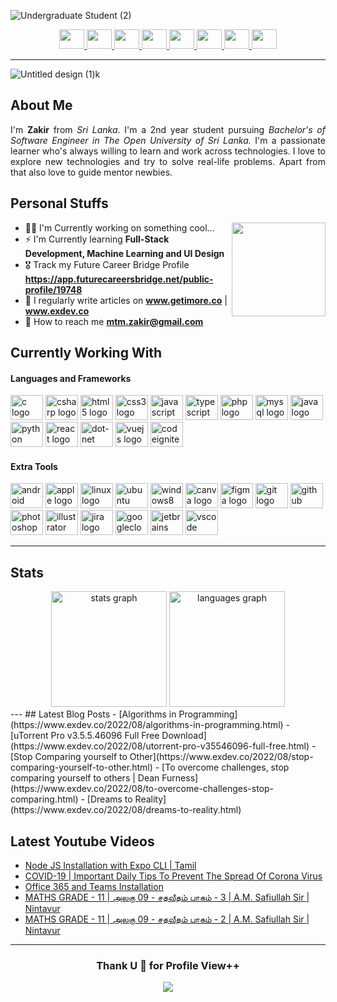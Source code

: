 ![Undergraduate Student (2)](https://user-images.githubusercontent.com/90142607/188240174-1d2f00ec-2b8e-46f2-856d-f90aa3082563.gif)

<div align="center">
  <a href="https://www.facebook.com/mtm.zakir/" target="_blank">
    <img src="https://raw.githubusercontent.com/maurodesouza/profile-readme-generator/master/src/assets/icons/social/facebook/default.svg" width="40" height="31"/>
  </a>
  <a href="https://www.instagram.com/i4m_zakir" target="_blank">
    <img src="https://raw.githubusercontent.com/maurodesouza/profile-readme-generator/master/src/assets/icons/social/instagram/default.svg" width="40" height="31"/>
  </a>
  <a href="https://www.linkedin.com/in/mtmzakir/" target="_blank">
    <img src="https://raw.githubusercontent.com/maurodesouza/profile-readme-generator/master/src/assets/icons/social/linkedin/default.svg" width="40" height="31"/>
  </a>
  <a href="https://stackoverflow.com/users/17740196/mtmzakir" target="_blank">
    <img src="https://raw.githubusercontent.com/maurodesouza/profile-readme-generator/master/src/assets/icons/social/stackoverflow/default.svg" width="40" height="31"/>
  </a>
  <a href="https://t.me/i4m_zakir" target="_blank">
    <img src="https://raw.githubusercontent.com/maurodesouza/profile-readme-generator/master/src/assets/icons/social/telegram/default.svg" width="40" height="31"/>
  </a>
  <a href="https://twitter.com/i4m_zakir" target="_blank">
    <img src="https://raw.githubusercontent.com/maurodesouza/profile-readme-generator/master/src/assets/icons/social/twitter/default.svg" width="40" height="31"/>
  </a>
  <a href="https://wa.me/+94752202440" target="_blank">
    <img src="https://raw.githubusercontent.com/maurodesouza/profile-readme-generator/master/src/assets/icons/social/whatsapp/default.svg" width="40" height="31"/>
  </a>
  <a href="https://www.youtube.com/channel/UCCwyrumvGx6L_6pP5Oc6pIw" target="_blank">
    <img src="https://raw.githubusercontent.com/maurodesouza/profile-readme-generator/master/src/assets/icons/social/youtube/default.svg" width="40" height="31"/>
  </a>
</div>

---
![Untitled design (1)k](https://user-images.githubusercontent.com/90142607/188239294-ee80ce32-8cc8-4af2-8294-f52abbef2138.gif)

## About Me
<p align="justify" > I'm <b>Zakir</b> from <em>Sri Lanka</em>. I'm a 2nd year student pursuing <em>Bachelor's of Software Engineer in The Open University of Sri Lanka.</em> 
I'm a passionate learner who's always willing to learn and work across technologies. I love to explore new technologies and try to solve real-life problems. Apart from that also love to guide mentor newbies. </p>

## Personal Stuffs
- 👨‍💻 I'm Currently working on something cool... <img align="right" height="150" src="https://user-images.githubusercontent.com/90142607/188255250-b02b8f77-aae3-4637-a91e-fab87c406a48.png"/>
- ⚡ I'm Currently learning **Full-Stack Development, Machine Learning and UI Design**
- 🎖️ Track my Future Career Bridge Profile **https://app.futurecareersbridge.net/public-profile/19748**
- 📝 I regularly write articles on **www.getimore.co** | **www.exdev.co**
- 📧 How to reach me **mtm.zakir@gmail.com** 

## Currently Working With 
#### Languages and Frameworks
<div align="left">
  <img src="https://cdn.jsdelivr.net/gh/devicons/devicon/icons/c/c-original.svg" height="40" width="52" alt="c logo"  />
  <img src="https://cdn.jsdelivr.net/gh/devicons/devicon/icons/csharp/csharp-original.svg" height="40" width="52" alt="csharp logo"  />
  <img src="https://cdn.jsdelivr.net/gh/devicons/devicon/icons/html5/html5-original.svg" height="40" width="52" alt="html5 logo"  />
  <img src="https://cdn.jsdelivr.net/gh/devicons/devicon/icons/css3/css3-original.svg" height="40" width="52" alt="css3 logo"  />
  <img src="https://cdn.jsdelivr.net/gh/devicons/devicon/icons/javascript/javascript-original.svg" height="40" width="52" alt="javascript logo"  />
  <img src="https://cdn.jsdelivr.net/gh/devicons/devicon/icons/typescript/typescript-original.svg" height="40" width="52" alt="typescript logo"  />
  <img src="https://cdn.jsdelivr.net/gh/devicons/devicon/icons/php/php-original.svg" height="40" width="52" alt="php logo"  />
  <img src="https://cdn.jsdelivr.net/gh/devicons/devicon/icons/mysql/mysql-original.svg" height="40" width="52" alt="mysql logo"  />
  <img src="https://cdn.jsdelivr.net/gh/devicons/devicon/icons/java/java-original.svg" height="40" width="52" alt="java logo"  />
  <img src="https://cdn.jsdelivr.net/gh/devicons/devicon/icons/python/python-original.svg" height="40" width="52" alt="python logo"  />
  <img src="https://cdn.jsdelivr.net/gh/devicons/devicon/icons/react/react-original.svg" height="40" width="52" alt="react logo"  />
  <img src="https://cdn.jsdelivr.net/gh/devicons/devicon/icons/dot-net/dot-net-original.svg" height="40" width="52" alt="dot-net logo"  />
  <img src="https://cdn.jsdelivr.net/gh/devicons/devicon/icons/vuejs/vuejs-original.svg" height="40" width="52" alt="vuejs logo"  />
  <img src="https://cdn.jsdelivr.net/gh/devicons/devicon/icons/codeigniter/codeigniter-plain.svg" height="40" width="52" alt="codeigniter logo"  />
</div>

#### Extra Tools
<div align="left">
  <img src="https://cdn.jsdelivr.net/gh/devicons/devicon/icons/android/android-original.svg" height="40" width="52" alt="android logo"  />
  <img src="https://cdn.jsdelivr.net/gh/devicons/devicon/icons/apple/apple-original.svg" height="40" width="52" alt="apple logo"  />
  <img src="https://cdn.jsdelivr.net/gh/devicons/devicon/icons/linux/linux-original.svg" height="40" width="52" alt="linux logo"  />
  <img src="https://cdn.jsdelivr.net/gh/devicons/devicon/icons/ubuntu/ubuntu-plain.svg" height="40" width="52" alt="ubuntu logo"  />
  <img src="https://cdn.jsdelivr.net/gh/devicons/devicon/icons/windows8/windows8-original.svg" height="40" width="52" alt="windows8 logo"  />
  <img src="https://cdn.jsdelivr.net/gh/devicons/devicon/icons/canva/canva-original.svg" height="40" width="52" alt="canva logo"  />
  <img src="https://cdn.jsdelivr.net/gh/devicons/devicon/icons/figma/figma-original.svg" height="40" width="52" alt="figma logo"  />
  <img src="https://cdn.jsdelivr.net/gh/devicons/devicon/icons/git/git-original.svg" height="40" width="52" alt="git logo"  />
  <img src="https://cdn.jsdelivr.net/gh/devicons/devicon/icons/github/github-original.svg" height="40" width="52" alt="github logo"  />
  <img src="https://cdn.jsdelivr.net/gh/devicons/devicon/icons/photoshop/photoshop-plain.svg" height="40" width="52" alt="photoshop logo"  />
  <img src="https://cdn.jsdelivr.net/gh/devicons/devicon/icons/illustrator/illustrator-plain.svg" height="40" width="52" alt="illustrator logo"  />
  <img src="https://cdn.jsdelivr.net/gh/devicons/devicon/icons/jira/jira-original.svg" height="40" width="52" alt="jira logo"  />
  <img src="https://cdn.jsdelivr.net/gh/devicons/devicon/icons/googlecloud/googlecloud-original.svg" height="40" width="52" alt="googlecloud logo"  />
  <img src="https://cdn.jsdelivr.net/gh/devicons/devicon/icons/jetbrains/jetbrains-original.svg" height="40" width="52" alt="jetbrains logo"  />
  <img src="https://cdn.jsdelivr.net/gh/devicons/devicon/icons/vscode/vscode-original.svg" height="40" width="52" alt="vscode logo"  />
</div>

--- 
## Stats 
<div align="center">
  <img src="https://github-readme-stats.vercel.app/api?hide_title=false&hide_rank=false&show_icons=true&include_all_commits=true&count_private=false&disable_animations=false&theme=codeSTACKr&locale=en&hide_border=true&username=mtmzakir" height="185" alt="stats graph"  />
  <img src="https://github-readme-stats.vercel.app/api/top-langs?locale=en&hide_title=false&layout=compact&card_width=320&langs_count=11&theme=codeSTACKr&hide_border=true&username=mtmzakir" height="185" alt="languages graph"  />
</div>
---
## Latest Blog Posts
<!-- BLOG-POST-LIST:START -->
- [Algorithms in Programming](https://www.exdev.co/2022/08/algorithms-in-programming.html)
- [uTorrent Pro v3.5.5.46096 Full Free Download](https://www.exdev.co/2022/08/utorrent-pro-v35546096-full-free.html)
- [Stop Comparing yourself to Other](https://www.exdev.co/2022/08/stop-comparing-yourself-to-other.html)
- [To overcome challenges, stop comparing yourself to others | Dean Furness](https://www.exdev.co/2022/08/to-overcome-challenges-stop-comparing.html)
- [Dreams to Reality](https://www.exdev.co/2022/08/dreams-to-reality.html)
<!-- BLOG-POST-LIST:END -->

## Latest Youtube Videos
<!-- YOUTUBE-VIDEO-LIST:START -->
- [Node JS Installation with Expo CLI | Tamil](https://www.youtube.com/watch?v=DEX6aOEPA6o)
- [COVID-19 | Important Daily  Tips To Prevent The Spread Of Corona Virus](https://www.youtube.com/watch?v=PR7d5b0AcSc)
- [Office 365 and Teams Installation](https://www.youtube.com/watch?v=xcwVe1CdcLM)
- [MATHS GRADE - 11 | அலகு 09 - சதவீதம் பாகம் - 3 | A.M. Safiullah Sir | Nintavur](https://www.youtube.com/watch?v=ho1in0oOjss)
- [MATHS GRADE - 11 | அலகு 09 - சதவீதம் பாகம் - 2 | A.M. Safiullah Sir | Nintavur](https://www.youtube.com/watch?v=ubMcsufV42c)
<!-- YOUTUBE-VIDEO-LIST:END -->

---
<div align="center">
<h3 >Thank U 🥰 for Profile View++ </h3>
  <img src="https://profile-counter.glitch.me/mtmzakir/count.svg?"  />
</div>





